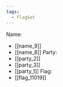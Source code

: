 ```yaml
---
tags:
  - FlagSet
---
```

Name:
- [[name_9]]
- [[name_8]]
Party:
- [[party_2]]
- [[party_3]]
- [[party_1]]
Flag:
- [[flag_11019]]
